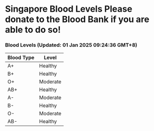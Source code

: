 Singapore Blood Levels
 Please donate to the Blood Bank if you are able to do so!
================================================================================================================================

### Blood Levels (Updated: 01 Jan 2025 09:24:36 GMT+8)
| Blood Type | Level     |
|------------|-----------|
| A+     | Healthy |
| B+     | Healthy |
| O+     | Moderate |
| AB+     | Healthy |
| A-     | Moderate |
| B-     | Healthy |
| O-     | Moderate |
| AB-     | Healthy |
